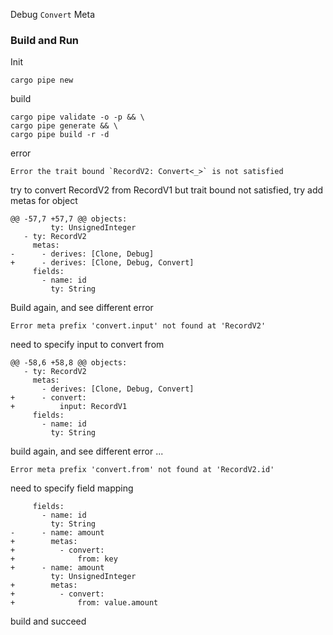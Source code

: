Debug `Convert` Meta
### Build and Run
Init
```
cargo pipe new
```
build
```
cargo pipe validate -o -p && \
cargo pipe generate && \
cargo pipe build -r -d
```
error
```
Error the trait bound `RecordV2: Convert<_>` is not satisfied
```
try to convert RecordV2 from RecordV1 but trait bound not satisfied, try add metas for object

```
@@ -57,7 +57,7 @@ objects:
         ty: UnsignedInteger
   - ty: RecordV2
     metas:
-      - derives: [Clone, Debug]
+      - derives: [Clone, Debug, Convert]
     fields:
       - name: id
         ty: String
``` 
Build again, and see different error
```
Error meta prefix 'convert.input' not found at 'RecordV2'
```
need to specify input to convert from
```
@@ -58,6 +58,8 @@ objects:
   - ty: RecordV2
     metas:
       - derives: [Clone, Debug, Convert]
+      - convert:
+          input: RecordV1
     fields:
       - name: id
         ty: String
```
build again, and see different error ...
```
Error meta prefix 'convert.from' not found at 'RecordV2.id'
```
need to specify field mapping
```
     fields:
       - name: id
         ty: String
-      - name: amount
+        metas:
+          - convert:
+              from: key
+      - name: amount
         ty: UnsignedInteger
+        metas:
+          - convert:
+              from: value.amount
```  
build and succeed